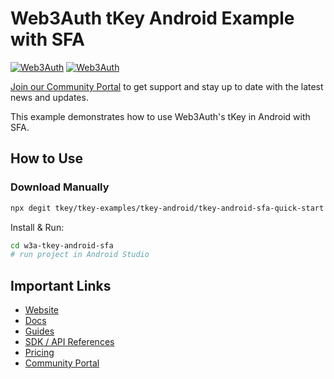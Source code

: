 # Web3Auth tKey Android Example with SFA

[![Web3Auth](https://img.shields.io/badge/Web3Auth-SDK-blue)](https://web3auth.io/docs/sdk/core-kit/tkey-android)
[![Web3Auth](https://img.shields.io/badge/Web3Auth-Community-cyan)](https://community.web3auth.io)

[Join our Community Portal](https://community.web3auth.io/) to get support and stay up to date with the latest news and updates.

This example demonstrates how to use Web3Auth's tKey in Android with SFA.

## How to Use

### Download Manually

```bash
npx degit tkey/tkey-examples/tkey-android/tkey-android-sfa-quick-start w3a-tkey-android-sfa
```

Install & Run:

```bash
cd w3a-tkey-android-sfa
# run project in Android Studio
```

## Important Links

- [Website](https://web3auth.io)
- [Docs](https://web3auth.io/docs)
- [Guides](https://web3auth.io/docs/guides)
- [SDK / API References](https://web3auth.io/docs/sdk)
- [Pricing](https://web3auth.io/pricing.html)
- [Community Portal](https://community.web3auth.io)
